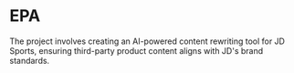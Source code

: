 # EPA
The project involves creating an AI-powered content rewriting tool for JD Sports, ensuring third-party product content aligns with JD's brand standards.
